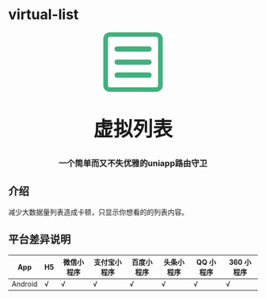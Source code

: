 # virtual-list

<p align="center">
    <img alt="logo" src="./static/logo.png" width="120" height="120" style="margin-bottom: 10px;">
</p>
<h3 align="center" style="margin: 30px 0 30px; font-weight: bold; font-size:40px; ">虚拟列表</h3>
<h3 align="center">一个简单而又不失优雅的uniapp路由守卫</h3>

## 介绍

减少大数据量列表造成卡顿，只显示你想看的的列表内容。

## 平台差异说明

| App     | H5  | 微信小程序 | 支付宝小程序 | 百度小程序 | 头条小程序 | QQ 小程序 | 360 小程序 |
| ------- | --- | ---------- | ------------ | ---------- | ---------- | --------- | ---------- |
| Android | √   | √          | √            | √          | √          | √         | √          |
